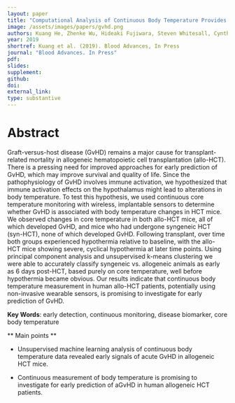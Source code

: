 ```yaml
---
layout: paper
title: "Computational Analysis of Continuous Body Temperature Provides Early Discrimination of Graft-versus-Host Disease in Mice"
image: /assets/images/papers/gvhd.png
authors: Kuang He, Zhenke Wu, Hideaki Fujiwara, Steven Whitesall, Cynthia K Zajac, Sung Won Choi, Pavan Reddy, Muneesh Tewari
year: 2019
shortref: Kuang et al. (2019). Blood Advances, In Press
journal: "Blood Advances. In Press"
pdf: 
slides: 
supplement: 
github: 
doi: 
external_link: 
type: substantive
---
```


# Abstract

Graft-versus-host disease (GvHD) remains a major cause for transplant-related mortality in allogeneic hematopoietic cell transplantation (allo-HCT). There is a pressing need for improved approaches for early prediction of GvHD, which may improve survival and quality of life. Since the pathophysiology of GvHD involves immune activation, we hypothesized that immune activation effects on the hypothalamus might lead to alterations in body temperature. To test this hypothesis, we used continuous core temperature monitoring with wireless, implantable sensors to determine whether GvHD is associated with body temperature changes in HCT mice. We observed changes in core temperature in both allo-HCT mice, all of which developed GvHD, and mice who had undergone syngeneic HCT (syn-HCT), none of which developed GvHD. Following transplant, over time both groups experienced hypothermia relative to baseline, with the allo-HCT mice showing severe, cyclical hypothermia at later time points. Using principal component analysis and unsupervised k-means clustering we were able to accurately classify syngeneic vs. allogeneic animals as early as 6 days post-HCT, based purely on core temperature, well before hypothermia became obvious. Our results indicate that continuous body temperature measurement in human allo-HCT patients, potentially using non-invasive wearable sensors, is promising to investigate for early prediction of GvHD.

**Key Words**:  early detection, continuous monitoring, disease biomarker, core body temperature

** Main points **

+ Unsupervised machine learning analysis of continuous body temperature data revealed early signals of acute GvHD in allogeneic HCT mice.

+ Continuous measurement of body temperature is promising to investigate for early prediction of aGvHD in human allogeneic HCT patients.